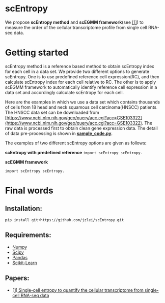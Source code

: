 # scEntropy
We propose **scEntropy method** and **scEGMM framework**(see [[1]](https://www.biorxiv.org/content/10.1101/678557v1)) to measure the order of the cellular transcriptome profile from single cell RNA-seq data.


# Getting started
scEntropy method is a reference based method to obtain scEntropy index for each cell in a data set. We provide two different options to generate scEntropy. One is to use predefined reference cell expression(RC), and then calculate scEntropy index for each cell relative to RC. The other is to apply scEGMM framework to automatically identify reference cell expression in a data set and accordingly calculate scEntropy for each cell.

Here are the examples in which we use a data set which contains thousands of cells from 18 head and neck squamous cell carcinoma(HNSCC) patients. The HNSCC data set can be downloaded from [https://www.ncbi.nlm.nih.gov/geo/query/acc.cgi?acc=GSE103322](https://www.ncbi.nlm.nih.gov/geo/query/acc.cgi?acc=GSE103322). The raw data is processed first to obtain clean gene expression data. The detail of data pre-processing is shown in [**sample_code.py**](https://github.com/jzlei/scEntropy/blob/master/sample_code.py).

The examples of two different scEntropy options are given as follows:

**scEntropy with predefined reference**
`
import scEntropy
scEntropy.
`


**scEGMM framework**

`
import scEntropy
scEntropy.
`


# Final words

## Installation:
`pip install git+https://github.com/jzlei/scEntropy.git`

## Requirements:

- [Numpy](https://github.com/numpy/numpy)
- [Scipy](https://github.com/scipy/scipy)
- [Pandas](https://github.com/pandas-dev/pandas)
- [Scikit-Learn](https://github.com/scikit-learn/scikit-learn)

## Papers:
- [[1] Single-cell entropy to quantify the cellular transcriptome from single-cell RNA-seq data](https://www.biorxiv.org/content/10.1101/678557v1)

